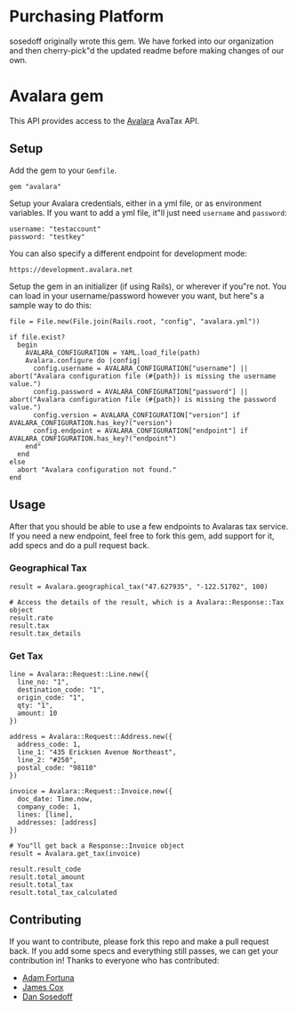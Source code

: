 # Purchasing Platform

sosedoff originally wrote this gem. We have forked into our organization and
then cherry-pick"d the updated readme before making changes of our own.

# Avalara gem

This API provides access to the [Avalara](http://www.avalara.com/) AvaTax API.

## Setup

Add the gem to your `Gemfile`.

```
gem "avalara"
```

Setup your Avalara credentials, either in a yml file, or as environment variables. If you want to add a yml file, it"ll just need `username` and `password`:

```
username: "testaccount"
password: "testkey"
```

You can also specify a different endpoint for development mode:

```
https://development.avalara.net
```

Setup the gem in an initializer (if using Rails), or wherever if you"re not. You can load in your username/password however you want, but here"s a sample way to do this:

```
file = File.new(File.join(Rails.root, "config", "avalara.yml"))

if file.exist?
  begin
    AVALARA_CONFIGURATION = YAML.load_file(path)
    Avalara.configure do |config|
      config.username = AVALARA_CONFIGURATION["username"] || abort("Avalara configuration file (#{path}) is missing the username value.")
      config.password = AVALARA_CONFIGURATION["password"] || abort("Avalara configuration file (#{path}) is missing the password value.")
      config.version = AVALARA_CONFIGURATION["version"] if AVALARA_CONFIGURATION.has_key?("version")
      config.endpoint = AVALARA_CONFIGURATION["endpoint"] if AVALARA_CONFIGURATION.has_key?("endpoint")
    end"
  end
else
  abort "Avalara configuration not found."
end
```

## Usage

After that you should be able to use a few endpoints to Avalaras tax service. If you need a new endpoint, feel free to fork this gem, add support for it, add specs and do a pull request back.

### Geographical Tax

```
result = Avalara.geographical_tax("47.627935", "-122.51702", 100)

# Access the details of the result, which is a Avalara::Response::Tax object
result.rate
result.tax
result.tax_details
```

### Get Tax

```
line = Avalara::Request::Line.new({
  line_no: "1",
  destination_code: "1",
  origin_code: "1",
  qty: "1",
  amount: 10
})

address = Avalara::Request::Address.new({
  address_code: 1,
  line_1: "435 Ericksen Avenue Northeast",
  line_2: "#250",
  postal_code: "98110"
})

invoice = Avalara::Request::Invoice.new({
  doc_date: Time.now,
  company_code: 1,
  lines: [line],
  addresses: [address]
})

# You"ll get back a Response::Invoice object
result = Avalara.get_tax(invoice)

result.result_code
result.total_amount
result.total_tax
result.total_tax_calculated
```


## Contributing

If you want to contribute, please fork this repo and make a pull request back. If you add some specs and everything still passes, we can get your contribution in! Thanks to everyone who has contributed:

* [Adam Fortuna](http://github.com/adamfortuna)
* [James Cox](http://github.com/adamfortuna)
* [Dan Sosedoff](http://github.com/sosedoff)
